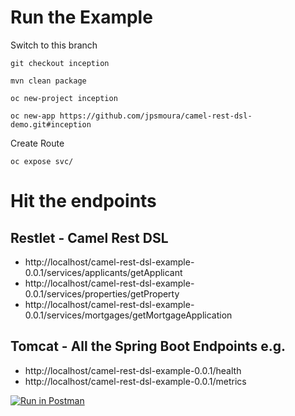 # Run the Example

Switch to this branch

`git checkout inception`

`mvn clean package`

`oc new-project inception`

`oc new-app https://github.com/jpsmoura/camel-rest-dsl-demo.git#inception`

Create Route

`oc expose svc/`

# Hit the endpoints

## Restlet - Camel Rest DSL

- http://localhost/camel-rest-dsl-example-0.0.1/services/applicants/getApplicant
- http://localhost/camel-rest-dsl-example-0.0.1/services/properties/getProperty
- http://localhost/camel-rest-dsl-example-0.0.1/services/mortgages/getMortgageApplication

## Tomcat - All the Spring Boot Endpoints e.g.

- http://localhost/camel-rest-dsl-example-0.0.1/health
- http://localhost/camel-rest-dsl-example-0.0.1/metrics

[![Run in Postman](https://run.pstmn.io/button.svg)](https://app.getpostman.com/run-collection/9a66c0e16ae26b2402ab)
